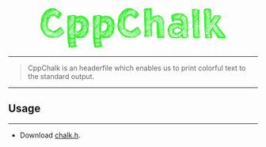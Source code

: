 <p align = "center"><img src = "images/banner.png"></p>

---

> CppChalk is an headerfile which enables us to print colorful text to the standard output.

---

## Usage

---

- Download <a href = "https://github.com/Sam-Varghese/CppChalk/blob/master/src/chalk.h" download>chalk.h</a>.